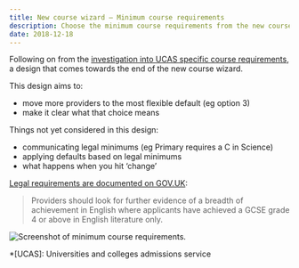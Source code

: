 ```yaml
---
title: New course wizard – Minimum course requirements
description: Choose the minimum course requirements from the new course wizard.
date: 2018-12-18
---
```


Following on from the [investigation into UCAS specific course requirements](/publish-teacher-training-courses/specific-requirements), a design that comes towards the end of the new course wizard.

This design aims to:

- move more providers to the most flexible default (eg option 3)
- make it clear what that choice means

Things not yet considered in this design:

- communicating legal minimums (eg Primary requires a C in Science)
- applying defaults based on legal minimums
- what happens when you hit ‘change’

[Legal requirements are documented on GOV.UK](https://www.gov.uk/government/publications/initial-teacher-training-criteria/initial-teacher-training-itt-criteria-and-supporting-advice#c11-gcse-standard-equivalent):

> Providers should look for further evidence of a breadth of achievement in English where applicants have achieved a GCSE grade 4 or above in English literature only.

![Screenshot of minimum course requirements.](minimum-course-requirements.png "Minimum course requirements")

*[UCAS]: Universities and colleges admissions service
